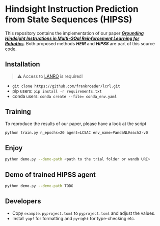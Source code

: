 # Hindsight Instruction Prediction from State Sequences (HIPSS)

This repository contains the implementation of our paper [**_Grounding Hindsight Instructions in Multi-GOal Reinforcement Learning for Robotics_**](example.com).
Both proposed methods **_HEIR_** and **_HIPSS_** are part of this source code.

## Installation
> ⚠️ Access to [LANRO](https://github.com/frankroeder/lanro) is required!

- `git clone https://github.com/frankroeder/lcrl.git`
- pip users: `pip install -r requirements.txt`
- conda users: `conda create --file= conda_env.yaml`

## Training

To reproduce the results of our paper, please have a look at the script
```bash
python train.py n_epochs=20 agent=LCSAC env_name=PandaNLReach2-v0
```

## Enjoy
```bash
python demo.py --demo-path <path to the trial folder or wandb URI>
```
## Demo of trained HIPSS agent
```bash
python demo.py --demo-path TODO
```

## Developers

- Copy `example.pyproject.toml` to `pyproject.toml` and adjust the values.
- Install `yapf` for formatting and `pyright` for type-checking etc.
